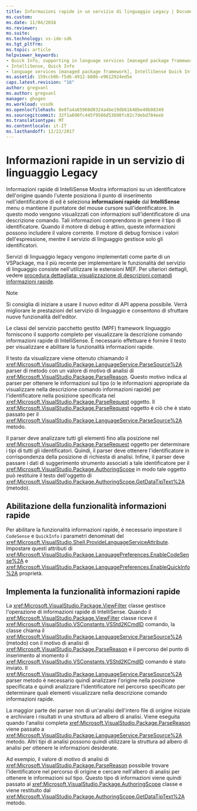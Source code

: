 ```yaml
---
title: Informazioni rapide in un servizio di linguaggio Legacy | Documenti Microsoft
ms.custom: 
ms.date: 11/04/2016
ms.reviewer: 
ms.suite: 
ms.technology: vs-ide-sdk
ms.tgt_pltfrm: 
ms.topic: article
helpviewer_keywords:
- Quick Info, supporting in language services [managed package framework]
- IntelliSense, Quick Info
- language services [managed package framework], IntelliSense Quick Info
ms.assetid: 159ccb0b-f5d6-4912-b88b-e9612924ed5e
caps.latest.revision: "16"
author: gregvanl
ms.author: gregvanl
manager: ghogen
ms.workload: vssdk
ms.openlocfilehash: 8e0fa4a65960d0324a4be19db61648be48b08349
ms.sourcegitcommit: 32f1a690fc445f9586d53698fc82c7debd784eeb
ms.translationtype: MT
ms.contentlocale: it-IT
ms.lasthandoff: 12/22/2017
---
```

# <a name="quick-info-in-a-legacy-language-service"></a>Informazioni rapide in un servizio di linguaggio Legacy
Informazioni rapide di IntelliSense Mostra informazioni su un identificatore dell'origine quando l'utente posiziona il punto di inserimento nell'identificatore di ed è seleziona **informazioni rapide** dal **IntelliSense** menu o mantiene il puntatore del mouse cursore sull'identificatore. In questo modo vengono visualizzati con informazioni sull'identificatore di una descrizione comando. Tali informazioni comprendono in genere il tipo di identificatore. Quando il motore di debug è attivo, queste informazioni possono includere il valore corrente. Il motore di debug fornisce i valori dell'espressione, mentre il servizio di linguaggio gestisce solo gli identificatori.  
  
 Servizi di linguaggio legacy vengono implementati come parte di un VSPackage, ma il più recente per implementare le funzionalità del servizio di linguaggio consiste nell'utilizzare le estensioni MEF. Per ulteriori dettagli, vedere [procedura dettagliata: visualizzazione di descrizioni comandi informazioni rapide](../../extensibility/walkthrough-displaying-quickinfo-tooltips.md).  
  
> [!NOTE]
>  Si consiglia di iniziare a usare il nuovo editor di API appena possibile. Verrà migliorare le prestazioni del servizio di linguaggio e consentono di sfruttare nuove funzionalità dell'editor.  
  
 Le classi del servizio pacchetto gestito (MPF) framework linguaggio forniscono il supporto completo per visualizzare la descrizione comando informazioni rapide di IntelliSense. È necessario effettuare è fornire il testo per visualizzare e abilitare la funzionalità informazioni rapide.  
  
 Il testo da visualizzare viene ottenuto chiamando il <xref:Microsoft.VisualStudio.Package.LanguageService.ParseSource%2A> parser di metodo con un valore di motivo di analisi di <xref:Microsoft.VisualStudio.Package.ParseReason>. Questo motivo indica al parser per ottenere le informazioni sul tipo (o le informazioni appropriate da visualizzare nella descrizione comando informazioni rapide) per l'identificatore nella posizione specificata nel <xref:Microsoft.VisualStudio.Package.ParseRequest> oggetto. Il <xref:Microsoft.VisualStudio.Package.ParseRequest> oggetto è ciò che è stato passato per il <xref:Microsoft.VisualStudio.Package.LanguageService.ParseSource%2A> metodo.  
  
 Il parser deve analizzare tutti gli elementi fino alla posizione nel <xref:Microsoft.VisualStudio.Package.ParseRequest> oggetto per determinare i tipi di tutti gli identificatori. Quindi, il parser deve ottenere l'identificatore in corrispondenza della posizione di richiesta di analisi. Infine, il parser deve passare i dati di suggerimento strumento associati a tale identificatore per il <xref:Microsoft.VisualStudio.Package.AuthoringScope> in modo tale oggetto può restituire il testo dell'oggetto di <xref:Microsoft.VisualStudio.Package.AuthoringScope.GetDataTipText%2A> (metodo).  
  
## <a name="enabling-the-quick-info-feature"></a>Abilitazione della funzionalità informazioni rapide  
 Per abilitare la funzionalità informazioni rapide, è necessario impostare il `CodeSense` e `QuickInfo` i parametri denominati del <xref:Microsoft.VisualStudio.Shell.ProvideLanguageServiceAttribute>. Impostare questi attributi di <xref:Microsoft.VisualStudio.Package.LanguagePreferences.EnableCodeSense%2A> e <xref:Microsoft.VisualStudio.Package.LanguagePreferences.EnableQuickInfo%2A> proprietà.  
  
## <a name="implementing-the-quick-info-feature"></a>Implementa la funzionalità informazioni rapide  
 La <xref:Microsoft.VisualStudio.Package.ViewFilter> classe gestisce l'operazione di informazioni rapide di IntelliSense. Quando il <xref:Microsoft.VisualStudio.Package.ViewFilter> classe riceve il <xref:Microsoft.VisualStudio.VSConstants.VSStd2KCmdID> comando, la classe chiama il <xref:Microsoft.VisualStudio.Package.LanguageService.ParseSource%2A> (metodo) con il motivo di analisi di <xref:Microsoft.VisualStudio.Package.ParseReason> e il percorso del punto di inserimento al momento il <xref:Microsoft.VisualStudio.VSConstants.VSStd2KCmdID> comando è stato inviato. Il <xref:Microsoft.VisualStudio.Package.LanguageService.ParseSource%2A> parser metodo è necessario quindi analizzare l'origine nella posizione specificata e quindi analizzare l'identificatore nel percorso specificato per determinare quali elementi visualizzare nella descrizione comando informazioni rapide.  
  
 La maggior parte dei parser non di un'analisi dell'intero file di origine iniziale e archiviare i risultati in una struttura ad albero di analisi. Viene eseguita quando l'analisi completa <xref:Microsoft.VisualStudio.Package.ParseReason> viene passato a <xref:Microsoft.VisualStudio.Package.LanguageService.ParseSource%2A> metodo. Altri tipi di analisi possono quindi utilizzare la struttura ad albero di analisi per ottenere le informazioni desiderate.  
  
 Ad esempio, il valore di motivo di analisi di <xref:Microsoft.VisualStudio.Package.ParseReason> possibile trovare l'identificatore nel percorso di origine e cercare nell'albero di analisi per ottenere le informazioni sul tipo. Questo tipo di informazioni viene quindi passato al <xref:Microsoft.VisualStudio.Package.AuthoringScope> classe e viene restituito dal <xref:Microsoft.VisualStudio.Package.AuthoringScope.GetDataTipText%2A> metodo.